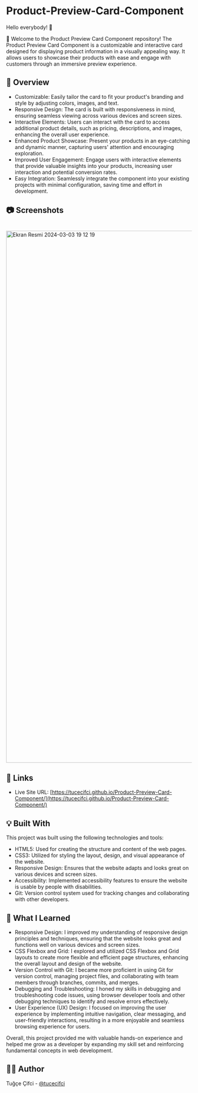 # Product-Preview-Card-Component
Hello everybody! 👋

🍄 Welcome to the Product Preview Card Component repository! The Product Preview Card Component is a customizable and interactive card designed for displaying product information in a visually appealing way. It allows users to showcase their products with ease and engage with customers through an immersive preview experience.


## 👀 Overview
- Customizable: Easily tailor the card to fit your product's branding and style by adjusting colors, images, and text.
- Responsive Design: The card is built with responsiveness in mind, ensuring seamless viewing across various devices and screen sizes.
- Interactive Elements: Users can interact with the card to access additional product details, such as pricing, descriptions, and images, enhancing the overall user experience.
- Enhanced Product Showcase: Present your products in an eye-catching and dynamic manner, capturing users' attention and encouraging exploration.
- Improved User Engagement: Engage users with interactive elements that provide valuable insights into your products, increasing user interaction and potential conversion rates.
- Easy Integration: Seamlessly integrate the component into your existing projects with minimal configuration, saving time and effort in development.

## 📷 Screenshots 
<br />

<img width="1439" alt="Ekran Resmi 2024-03-03 19 12 19" src="https://github.com/tucecifci/Product-Preview-Card-Component/assets/151346784/374e15b8-4290-4b11-9e6a-63c412cc5f25">

<br />

## 🔗 Links 
- Live Site URL: [https://tucecifci.github.io/Product-Preview-Card-Component/](https://tucecifci.github.io/Product-Preview-Card-Component/)

## 💡 Built With
This project was built using the following technologies and tools:

- HTML5: Used for creating the structure and content of the web pages. <br />
- CSS3: Utilized for styling the layout, design, and visual appearance of the website. <br />
- Responsive Design: Ensures that the website adapts and looks great on various devices and screen sizes.
- Accessibility: Implemented accessibility features to ensure the website is usable by people with disabilities.
- Git: Version control system used for tracking changes and collaborating with other developers.


## 🧠 What I Learned
- Responsive Design: I improved my understanding of responsive design principles and techniques, ensuring that the website looks great and functions well on various devices and screen sizes.
- CSS Flexbox and Grid: I explored and utilized CSS Flexbox and Grid layouts to create more flexible and efficient page structures, enhancing the overall layout and design of the website.
- Version Control with Git: I became more proficient in using Git for version control, managing project files, and collaborating with team members through branches, commits, and merges.
- Debugging and Troubleshooting: I honed my skills in debugging and troubleshooting code issues, using browser developer tools and other debugging techniques to identify and resolve errors effectively.
- User Experience (UX) Design: I focused on improving the user experience by implementing intuitive navigation, clear messaging, and user-friendly interactions, resulting in a more enjoyable and seamless browsing experience for users.

Overall, this project provided me with valuable hands-on experience and helped me grow as a developer by expanding my skill set and reinforcing fundamental concepts in web development.

## 🏳️‍🌈 Author
Tuğçe Çifci - [@tucecifci](https://github.com/tucecifci)













